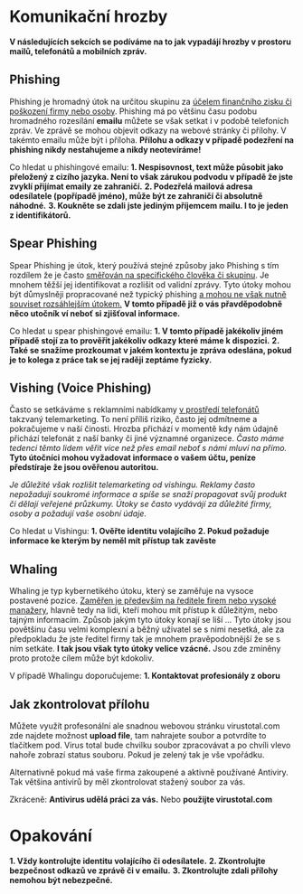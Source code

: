 # Komunikační hrozby
**V následujících sekcích se podíváme na to jak vypadájí hrozby v prostoru 
mailů, telefonátů a mobilních zpráv.**

## Phishing
Phishing je hromadný útok na určitou skupinu za <u>účelem finančního zisku 
či poškození firmy nebo osoby</u>. Phishing má po většinu času podobu 
hromadného rozesílání **emailu** můžete se však setkat i v podobě 
telefoních zpráv.  Ve zprávě se mohou objevit odkazy na webové stránky či 
přílohy. V takémto emailu může být i příloha. **Přílohu a odkazy v případě 
podezření na phishing nikdy nestahujeme a nikdy neotevíráme!**

Co hledat u phishingové emailu:
**1. Nespisovnost, text může působit jako přeložený z cizího jazyka. Není 
to však zárukou podvodu v případě že jste zvyklí přijímat emaily ze 
zahraničí.**
**2. Podezřelá mailová adresa odesílatele (popřípadě jméno), může být ze 
zahraničí či absolutně náhodné.**
**3. Koukněte se zdali jste jediným příjemcem mailu. I to je jeden z 
identifikátorů.**

## Spear Phishing
Spear Phishing je útok, který používá stejné způsoby jako Phishing s tím 
rozdílem že je často <u>směřován na specifického člověka či skupinu</u>.
Je mnohem těžší jej identifikovat a rozlišit od validní zprávy. Tyto útoky 
mohou být důmyslněji propracované než typický phishing <u>a mohou ne však 
nutně souviset rozsáhlejším útokem.</u>  **V tomto případě již o vás 
přavděpodobně něco utočník ví neboť si zjišťoval informace.**

Co hledat u spear phishingové emailu:
**1. V tomto případě jakékoliv jiném případě stojí za to prověřit 
jakékoliv odkazy které máme k dispozici.**
**2. Také se snažíme prozkoumat v jakém kontextu je zpráva odeslána, pokud 
je to kolega z práce tak se jej raději zeptáme fyzicky.**

## Vishing (Voice Phishing)
Často se setkáváme s reklamními nabídkamy <u>v prostředí telefonátů</u> 
takzvaný telemarketing. To není příliš riziko, často jej odmítneme a 
pokračujeme v naší činosti. Hrozba přichází v momentě kdy nám údajně 
přichází telefonát z naší banky či jiné významné organizece. *Často máme 
tedenci těmto lidem věřit více než přes email neboť s námi mluví na 
přímo.* **Tyto útočníci mohou vyžadovat informace o vašem účtu, peníze 
předstíraje že jsou ověřenou autoritou.**

*Je důležité však rozlišit telemarketing od vishingu. Reklamy často 
nepožadují soukromé informace a spíše se snaží propagovat svůj produkt či 
dělají veřejené průzkumy. Útoky se často vydávájí za důležité firmy, osoby 
a požadují vaše osobní údaje.*

Co hledat u Vishingu:
**1. Ověřte identitu volajícího**
**2. Pokud požaduje informace ke kterým by neměl mít přístup tak zavěste**

## Whaling
Whaling je typ kybernetikého útoku, který se zaměřuje na vysoce postavené 
pozice. <u>Zaměřen je především na ředitele firem nebo vysoké 
manažery</u>, hlavně tedy na lidi, kteří mohou mít přístup k důležitým, 
nebo tajným informacím. Způsob jakým tyto útoky konají se liší ... Tyto 
útoky jsou povětšinu času velmi komplexní a běžný uživatel se s nimi 
nesetká, ale za předpokladu že jste ředitel firmy tak je mnohem 
pravěpodobnější že se s ním setkáte. **I tak jsou však tyto útoky velice 
vzácné.** Jsou zde zmíněny proto protože cílem může být kdokoliv.

V případě Whalingu doporučujeme:
**1. Kontaktovat profesionály z oboru**

## Jak zkontrolovat přílohu
Můžete využít profesonální ale snadnou webovou stránku virustotal.com zde 
najdete možnost **upload file**, tam nahrajete soubor a potvrdíte to 
tlačítkem pod. Virus total bude chvilku soubor zpracovávat a po chvíli 
vlevo nahoře zobrazí status souboru. Pokud je zelený tak je vše vpořádku.

Alternativně pokud má vaše firma zakoupené a aktivně používané Antiviry. 
Tak většina antivirů by měl zkontrolovat stažený soubor za vás. 

Zkráceně:
**Antivirus udělá práci za vás.** Nebo **použijte virustotal.com**

# Opakování
**1. Vždy kontrolujte identitu volajícího či odesílatele.**
**2. Zkontrolujte bezpečnost odkazů ve zprávě či v emailu.**
**3. Zkontrolujte zdali přílohy nemohou být nebezpečné.**
